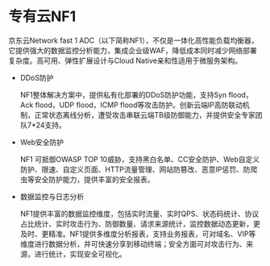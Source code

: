 # 专有云NF1

京东云Network fast 1 ADC（以下简称NF1），不仅是一体化高性能负载均衡器，它提供强大的数据监控分析能力，集成企业级WAF，降低成本同时减少网络部署复杂度。高可用、弹性扩展设计与Cloud Native亲和性适用于微服务架构。

- DDoS防护

  NF1整体解决方案中，提供私有化部署的DDoS防护功能，支持Syn flood，Ack flood，UDP flood，ICMP flood等攻击防护。创新云端IP高防联动机制，正常状态离线分析，遭受攻击串联云端TB级防御能力，并提供安全专家团队7*24支持。

- Web安全防护

  NF1 可抵御OWASP TOP 10威胁，支持黑白名单、CC安全防护、Web自定义防护、限速、自定义页面、HTTP流量管理、网站防篡改、恶意IP惩罚、防爬虫等安全防护能力，提供丰富的安全报表。

- 数据监控与日志分析

  NF1提供丰富的数据监控维度，包括实时流量、实时QPS、状态码统计、协议占比统计、实时攻击行为、防御数量、请求来源统计，监控数据动态更新，更及时、更精准。NF1提供多维度分析报表，支持业务报表，可对域名、VIP等维度进行数据分析，并可快速分享到移动终端；安全方面可对攻击行为、来源，进行统计，实现安全可视化。
